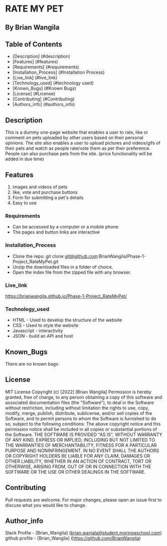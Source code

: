# RATE MY PET 
## By Brian Wangila
## Table of Contents
- [Description] (#description)
- [Features] (#features)
- [Requirements] (#requirements)
- [Installation_Process] (#Installation Process)
- [Live_link] (#live_link)
- [Technology_used] (#technology used)
- [Known_Bugs] (#Known Bugs)
- [License] (#License)
- [Contributing] (#Contributing)
- [Authors_info] (#authors_info)

## Description
<p>This is a dummy one-page website that enables a user to rate, like or comment on pets uploaded by other users based on their personal opinions. The site also enables a user to upload pictures and videos/gifs of their pets and watch as people rate/vote them as per their preference. People can also purchase pets from the site. (price functionality will be added in due time)</p>

## Features
1. images and videos of pets
2. like, vote and purchase buttons
3. Form for submitting a pet's details
4. Easy to use

### Requirements
* Can be accessed by a computer or a mobile phone
* The pages and button links are interactive

### Installation_Process
* Clone the repo: git clone git@github.com:BrianWangila/Phase-1-Project_RateMyPet.git
* Unzip the downloaded files in a folder of choice.
* Open the index file from the zipped file with any browser.

### Live_link
https://brianwangila.github.io/Phase-1-Project_RateMyPet/

### Technology_used 
* HTML - Used to develop the structure of the website
* CSS - Used to style the website
* Javascript - interactivity
* JSON - build an API and host

## Known_Bugs
There are no known bags

## License
MIT License
Copyright (c) [2022] [Brian Wangila]
Permission is hereby granted, free of charge, to any person obtaining a copy
of this software and associated documentation files (the "Software"), to deal
in the Software without restriction, including without limitation the rights
to use, copy, modify, merge, publish, distribute, sublicense, and/or sell
copies of the Software, and to permit persons to whom the Software is
furnished to do so, subject to the following conditions:
The above copyright notice and this permission notice shall be included in all
copies or substantial portions of the Software.
THE SOFTWARE IS PROVIDED "AS IS", WITHOUT WARRANTY OF ANY KIND, EXPRESS OR
IMPLIED, INCLUDING BUT NOT LIMITED TO THE WARRANTIES OF MERCHANTABILITY,
FITNESS FOR A PARTICULAR PURPOSE AND NONINFRINGEMENT. IN NO EVENT SHALL THE
AUTHORS OR COPYRIGHT HOLDERS BE LIABLE FOR ANY CLAIM, DAMAGES OR OTHER
LIABILITY, WHETHER IN AN ACTION OF CONTRACT, TORT OR OTHERWISE, ARISING FROM,
OUT OF OR IN CONNECTION WITH THE SOFTWARE OR THE USE OR OTHER DEALINGS IN THE
SOFTWARE.

## Contributing
Pull requests are welcome. For major changes, please open an issue first to discuss what you would like to change.

## Author_info
Slack Profile - [Brian_Wangila] (brian.wanjala@student.moringaschool.com)
github profile - [Brian_Wangila] (https://github.com/BrianWangila)